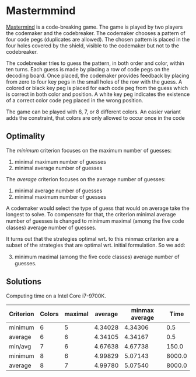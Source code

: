# Mastermmind

[Mastermind](https://en.wikipedia.org/wiki/Mastermind_(board_game)) is a code-breaking game.
The game is played by two players the codemaker and the codebreaker.
The codemaker chooses a pattern of four code pegs (duplicates are
allowed).  The chosen pattern is placed in the four holes covered by
the shield, visible to the codemaker but not to the codebreaker.
 
The codebreaker tries to guess the pattern, in both order and color,
within ten turns. Each guess is made by placing a row of code pegs on the
decoding board. Once placed, the codemaker provides feedback by placing
from zero to four key pegs in the small holes of the row with the guess. A
colored or black key peg is placed for each code peg from the guess
which is correct in both color and position. A white key peg indicates
the existence of a correct color code peg placed in the wrong position.

The game can be played with 6, 7, or 8 different colors.
An easier variant adds the constraint, that colors are only allowed to
occur once in the code

## Optimality

The *minimum* criterion focuses on the maximum number of guesses:
1. minimal maximum number of guesses
2. minimal average number of guesses

The *average* criterion focuses on the average number of guesses:
1. minimal average number of guesses
2. minimal maximum number of guesses

A codemaker would select the type of guess that would on average take
the longest to solve. To compensate for that, the criterion minimal
average number of guesses is changed to minimum maximal (among the ﬁve
code classes) average number of guesses.

It turns out that the strategies optimal wrt. to this minmax criterion
are a subset of the strategies that are optimal wrt. initial formulation.
So we add:

3. minimum maximal (among the ﬁve code classes) average number of guesses.

## Solutions

Computing time on a Intel Core i7-9700K.

| Criterion | Colors | maximal | average | minmax average | Time   |
| --------- | ------ | ------- | ------- | -------------- | ------ |
| minimum   |    6   |    5    | 4.34028 | 4.34306        |    0.5 |
| average   |    6   |    6    | 4.34105 | 4.34167        |    0.5 |
| min/avg   |    7   |    6    | 4.67638 | 4.67738        |  150.0 |
| minimum   |    8   |    6    | 4.99829 | 5.07143        | 8000.0 |
| average   |    8   |    7    | 4.99780 | 5.07540        | 8000.0 |